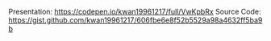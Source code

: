 Presentation: https://codepen.io/kwan19961217/full/VwKpbRx
Source Code: https://gist.github.com/kwan19961217/606fbe6e8f52b5529a98a4632ff5ba9b

